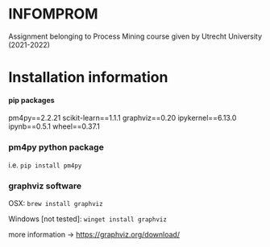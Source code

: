 # INFOMPROM

Assignment belonging to Process Mining course given by Utrecht University (2021-2022)

# Installation information

#### pip packages

pm4py==2.2.21
scikit-learn==1.1.1
graphviz==0.20
ipykernel==6.13.0
ipynb==0.5.1
wheel==0.37.1

### pm4py python package

i.e. `pip install pm4py`

### graphviz software

OSX:
`brew install graphviz`

Windows [not tested]:
`winget install graphviz`

more information -> https://graphviz.org/download/
